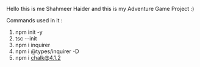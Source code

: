 Hello this is me Shahmeer Haider and this is my Adventure Game Project :)

Commands used in it :

1. npm init -y
2. tsc --init
3. npm i inquirer
4. npm i @types/inquirer -D
5. npm i chalk@4.1.2
